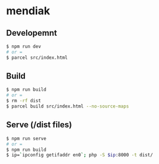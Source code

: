 # mendiak

## Developemnt

```sh
$ npm run dev
# or =
$ parcel src/index.html
```

## Build

```sh
$ npm run build
# or =
$ rm -rf dist
$ parcel build src/index.html --no-source-maps
```

## Serve (/dist files)

```sh
$ npm run serve
# or =
$ npm run build
$ ip=`ipconfig getifaddr en0`; php -S $ip:8000 -t dist/
```
